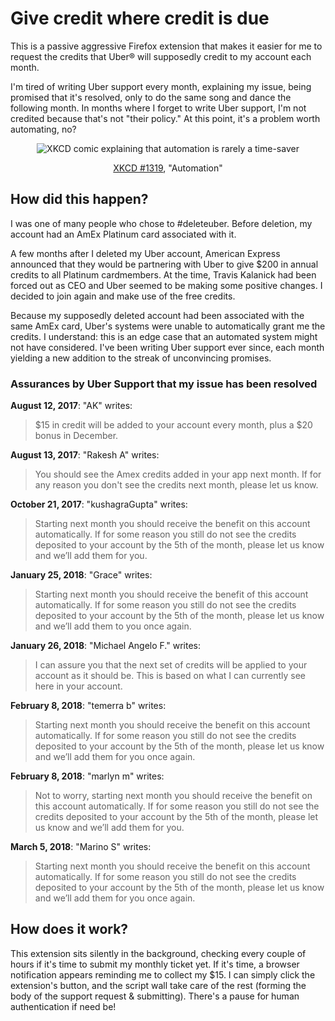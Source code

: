 # Give credit where credit is due
This is a passive aggressive Firefox extension that makes it easier for
me to request the credits that Uber® will supposedly credit to my
account each month.

I'm tired of writing Uber support every month, explaining my issue,
being promised that it's resolved, only to do the same song and dance
the following month. In months where I forget to write Uber support, I'm
not credited because that's not "their policy." At this point, it's a
problem worth automating, no?

<p align="center">
  <img src="https://imgs.xkcd.com/comics/automation.png"
       alt="XKCD comic explaining that automation is rarely a time-saver"/>
</p>

<p align="center">
  <a href="https://xkcd.com/1319">XKCD #1319</a>, "Automation"
</p>


## How did this happen?
I was one of many people who chose to #deleteuber. Before deletion, my
account had an AmEx Platinum card associated with it.

A few months after I deleted my Uber account, American Express announced
that they would be partnering with Uber to give $200 in annual credits
to all Platinum cardmembers. At the time, Travis Kalanick had been
forced out as CEO and Uber seemed to be making some positive changes. I
decided to join again and make use of the free credits.

Because my supposedly deleted account had been associated with the
same AmEx card, Uber's systems were unable to automatically grant me the
credits. I understand: this is an edge case that an automated system
might not have considered. I've been writing Uber support ever since,
each month yielding a new addition to the streak of unconvincing
promises.

### Assurances by Uber Support that my issue has been resolved

**August 12, 2017**: "AK" writes:

> $15 in credit will be added to your account every month, plus a $20
> bonus in December.

**August 13, 2017**: "Rakesh A" writes:

> You should see the Amex credits added in your app next month. If for
> any reason you don't see the credits next month, please let us know.

**October 21, 2017**: "kushagraGupta" writes:

> Starting next month you should receive the benefit on this account
> automatically. If for some reason you still do not see the credits
> deposited to your account by the 5th of the month, please let us know
> and we’ll add them for you.

**January 25, 2018**: "Grace" writes:

> Starting next month you should receive the benefit of this account
> automatically. If for some reason you still do not see the credits
> deposited to your account by the 5th of the month, please let us know
> and we’ll add them to you once again.

**January 26, 2018**: "Michael Angelo F." writes:

> I can assure you that the next set of credits will be applied to your
> account as it should be. This is based on what I can currently see
> here in your account.

**February 8, 2018**: "temerra b" writes:

> Starting next month you should receive the benefit on this account
> automatically. If for some reason you still do not see the credits
> deposited to your account by the 5th of the month, please let us know
> and we’ll add them for you once again.

**February 8, 2018**: "marlyn m" writes:

> Not to worry, starting next month you should receive the benefit on
> this account automatically. If for some reason you still do not see
> the credits deposited to your account by the 5th of the month, please
> let us know and we’ll add them for you.

**March 5, 2018**: "Marino S" writes:

> Starting next month you should receive the benefit on this account
> automatically. If for some reason you still do not see the credits
> deposited to your account by the 5th of the month, please let us know
> and we’ll add them for you once again.


## How does it work?
This extension sits silently in the background, checking every couple of
hours if it's time to submit my monthly ticket yet. If it's time, a
browser notification appears reminding me to collect my $15. I can
simply click the extension's button, and the script wall take care of
the rest (forming the body of the support request & submitting). There's
a pause for human authentication if need be!
